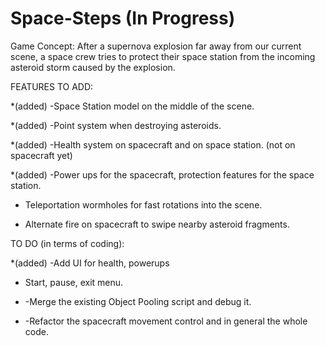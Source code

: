 # Space-Steps (In Progress)


Game Concept: After a supernova explosion far away from our current scene, a space crew tries to protect their space station from the incoming asteroid storm caused by the explosion.


FEATURES TO ADD:

*(added) -Space Station model on the middle of the scene.

*(added) -Point system when destroying asteroids.

*(added) -Health system on spacecraft and on space station. (not on spacecraft yet)

*(added) -Power ups for the spacecraft, protection features for the space station.

* Teleportation wormholes for fast rotations into the scene.
 
* Alternate fire on spacecraft to swipe nearby asteroid fragments.



TO DO (in terms of coding):

*(added) -Add UI for health, powerups

* Start, pause, exit menu.
 
* -Merge the existing Object Pooling script and debug it.
 
* -Refactor the spacecraft movement control and in general the whole code.


